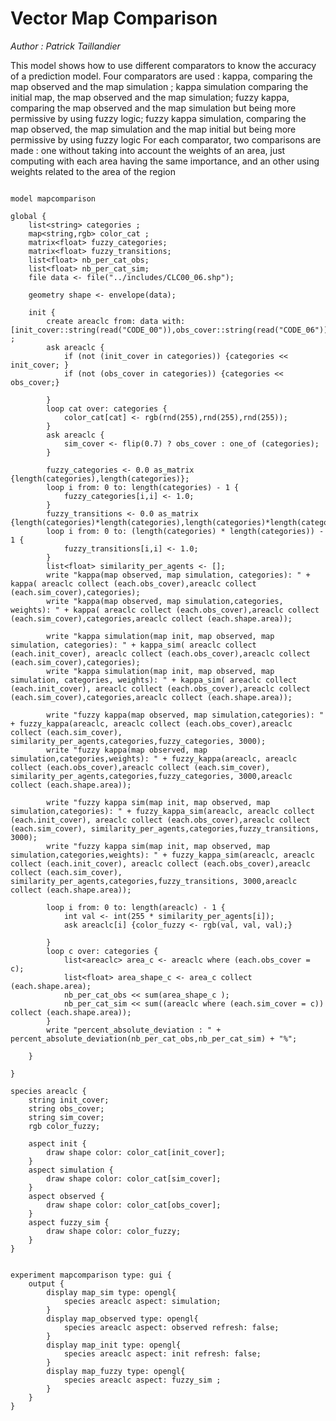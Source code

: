 [//]: # (keyword|operator_in)
[//]: # (keyword|operator_as_matrix)
[//]: # (keyword|operator_kappa)
[//]: # (keyword|operator_kappa_sim)
[//]: # (keyword|operator_fuzzy_kappa)
[//]: # (keyword|operator_fuzzy_kappa_sim)
[//]: # (keyword|operator_sum)
[//]: # (keyword|operator_percent_absolute_deviation)
[//]: # (keyword|type_matrix)
[//]: # (keyword|concept_Shapefiles)
[//]: # (keyword|concept_Comparison)
# Vector Map Comparison


_Author : Patrick Taillandier_

This model shows how to use different comparators to know the accuracy of a prediction model. Four comparators are used : kappa, comparing the map observed and the map simulation ; kappa simulation comparing the initial map, the map observed and the map simulation; fuzzy kappa, comparing the map observed and the map simulation but being more permissive by using fuzzy logic; fuzzy kappa simulation, comparing the map observed, the map simulation and the map initial but being more permissive by using fuzzy logic For each comparator, two comparisons are made : one without taking into account the weights of an area, just computing with each area having the same importance, and an other using weights related to the area of the region


```

model mapcomparison

global {
	list<string> categories ;
	map<string,rgb> color_cat ;
	matrix<float> fuzzy_categories;
	matrix<float> fuzzy_transitions;
	list<float> nb_per_cat_obs;
	list<float> nb_per_cat_sim;
	file data <- file("../includes/CLC00_06.shp");
	
	geometry shape <- envelope(data);
	 
	init {
		create areaclc from: data with: [init_cover::string(read("CODE_00")),obs_cover::string(read("CODE_06"))] ;
		ask areaclc {
			if (not (init_cover in categories)) {categories << init_cover; }
			if (not (obs_cover in categories)) {categories << obs_cover;}
			
		}
		loop cat over: categories {
			color_cat[cat] <- rgb(rnd(255),rnd(255),rnd(255));
		}
		ask areaclc {
			sim_cover <- flip(0.7) ? obs_cover : one_of (categories);
		}
		
		fuzzy_categories <- 0.0 as_matrix {length(categories),length(categories)};
		loop i from: 0 to: length(categories) - 1 {
			fuzzy_categories[i,i] <- 1.0;
		}
		fuzzy_transitions <- 0.0 as_matrix {length(categories)*length(categories),length(categories)*length(categories)};
		loop i from: 0 to: (length(categories) * length(categories)) - 1 {
			fuzzy_transitions[i,i] <- 1.0;	
		}
		list<float> similarity_per_agents <- [];
		write "kappa(map observed, map simulation, categories): " + kappa( areaclc collect (each.obs_cover),areaclc collect (each.sim_cover),categories);
		write "kappa(map observed, map simulation,categories, weights): " + kappa( areaclc collect (each.obs_cover),areaclc collect (each.sim_cover),categories,areaclc collect (each.shape.area));
		
		write "kappa simulation(map init, map observed, map simulation, categories): " + kappa_sim( areaclc collect (each.init_cover), areaclc collect (each.obs_cover),areaclc collect (each.sim_cover),categories);
		write "kappa simulation(map init, map observed, map simulation, categories, weights): " + kappa_sim( areaclc collect (each.init_cover), areaclc collect (each.obs_cover),areaclc collect (each.sim_cover),categories,areaclc collect (each.shape.area));
		
		write "fuzzy kappa(map observed, map simulation,categories): " + fuzzy_kappa(areaclc, areaclc collect (each.obs_cover),areaclc collect (each.sim_cover), similarity_per_agents,categories,fuzzy_categories, 3000);
		write "fuzzy kappa(map observed, map simulation,categories,weights): " + fuzzy_kappa(areaclc, areaclc collect (each.obs_cover),areaclc collect (each.sim_cover), similarity_per_agents,categories,fuzzy_categories, 3000,areaclc collect (each.shape.area));
		
		write "fuzzy kappa sim(map init, map observed, map simulation,categories): " + fuzzy_kappa_sim(areaclc, areaclc collect (each.init_cover), areaclc collect (each.obs_cover),areaclc collect (each.sim_cover), similarity_per_agents,categories,fuzzy_transitions, 3000);
		write "fuzzy kappa sim(map init, map observed, map simulation,categories,weights): " + fuzzy_kappa_sim(areaclc, areaclc collect (each.init_cover), areaclc collect (each.obs_cover),areaclc collect (each.sim_cover), similarity_per_agents,categories,fuzzy_transitions, 3000,areaclc collect (each.shape.area));
		
		loop i from: 0 to: length(areaclc) - 1 {
			int val <- int(255 * similarity_per_agents[i]);
			ask areaclc[i] {color_fuzzy <- rgb(val, val, val);}
			
		}
		loop c over: categories {
			list<areaclc> area_c <- areaclc where (each.obs_cover = c);
			list<float> area_shape_c <- area_c collect (each.shape.area);
			nb_per_cat_obs << sum(area_shape_c );
			nb_per_cat_sim << sum((areaclc where (each.sim_cover = c)) collect (each.shape.area)); 
		}
		write "percent_absolute_deviation : " + percent_absolute_deviation(nb_per_cat_obs,nb_per_cat_sim) + "%";
		
	}
	
}
 
species areaclc {
	string init_cover;
	string obs_cover;
	string sim_cover;
	rgb color_fuzzy;
	
	aspect init {
		draw shape color: color_cat[init_cover];
	}
	aspect simulation {
		draw shape color: color_cat[sim_cover];
	}
	aspect observed {
		draw shape color: color_cat[obs_cover];
	}
	aspect fuzzy_sim {
		draw shape color: color_fuzzy;
	}
}


experiment mapcomparison type: gui {
	output {
		display map_sim type: opengl{
			species areaclc aspect: simulation;
		}
		display map_observed type: opengl{
			species areaclc aspect: observed refresh: false;
		}
		display map_init type: opengl{
			species areaclc aspect: init refresh: false;
		}
		display map_fuzzy type: opengl{
			species areaclc aspect: fuzzy_sim ;
		}
	}
}

```
